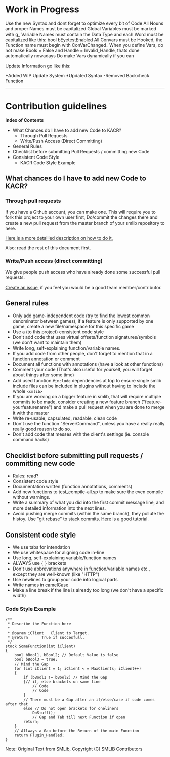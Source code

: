 # Work in Progress

Use the new Syntax and dont forget to optimize every bit of Code
All Nouns and proper Names must be capitalized
Global Variables must be marked with g_
Variable Names must contain the Data Type and each Word must be capitalized like this: bool bEyetestEnabled
All Convars must be Hooked, the Function name must begin with ConVarChanged_
When you define Vars, do not make Bools = False and Handle = Invalid_Handle, thats done automatically nowadays
Do make Vars dynamically if you can

Update Information go like this:

+Added WIP Update System
*Updated Syntax
-Removed Backcheck Function

--------------------------------------

# Contribution guidelines


**Index of Contents**
* What Chances do I have to add new Code to KACR?
	* Through Pull Requests
	* Write/Push Access (Direct Committing)
* General Rules
* Checklist before submitting Pull Requests / committing new Code
* Consistent Code Style
	* KACR Code Style Example

## What chances do I have to add new Code to KACR?

### Through pull requests

If you have a Github account, you can make one.
This will require you to fork this project to your own user first, Do/commit the changes there and create a new pull request from the master branch of your smlib repository to here.

[Here is a more detailled description on how to do it.](https://help.github.com/articles/using-pull-requests)

Also: read the rest of this document first.

### Write/Push access (direct committing)

We give people push access who have already done some successful pull requests.

[Create an issue](https://github.com/bcserv/smlib/issues/new), if you feel you would be a good team member/contributor.

## General rules

* Only add game-independent code (try to find the lowest common denominator between games), if a feature is only supported by one game, create a new file/namespace for this specific game
* Use a (to this project) consistent code style
* Don't add code that uses virtual offsets/function signatures/symbols (we don't want to maintain them)
* Write long, self-explaining function/variable names.
* If you add code from other people, don't forget to mention that in a function annotation or comment
* Document all functions with annotations (have a look at other functions)
* Comment your code (That's also useful for yourself, you will forget about things after some time)
* Add used function `#include` dependencies at top to ensure single smlib include files can be included in plugins without having to include the whole `<smlib>`
* If you are working on a bigger feature in smlib, that will require multiple commits to be made, consider creating a new feature branch ("feature-yourfeaturename") and make a pull request when you are done to merge it with the master
* Write re-usable, capsulated, readable, clean code
* Don't use the function "ServerCommand", unless you have a really really really good reason to do so.
* Don't add code that messes with the client's settings (ie. console command hacks)


## Checklist before submitting pull requests / committing new code

* Rules: read?
* Consistent code style
* Documentation written (function annotations, comments)
* Add new functions to test_compile-all.sp to make sure the even compile without warnings.
* Write a summary of what you did into the first commit message line, and more detailed information into the next lines.
* Avoid pushing merge commits (within the same branch), they pollute the histoy. Use "git rebase" to stack commits. [Here](http://randyfay.com/content/simpler-rebasing-avoiding-unintentional-merge-commits) is a good tutorial.

## Consistent code style

* We use tabs for intendation
* We use whitespace for aligning code in-line
* Use long, self-explaining variable/function names
* ALWAYS use `{` `}` brackets
* Don't use abbrevations anywhere in function/variable names etc., except they are well-known (like "HTTP")
* Use newlines to group your code into logical parts
* Write names in [camelCase](https://www.google.at/?q=camelCase)
* Make a line break if the line is already too long (we don't have a specific width)

### Code Style Example
```sourcepawn
/**
 * Describe the Function here
 *
 * @param iClient	Client to Target.
 * @return		True if succesfull.
 */
stock SomeFunction(int iClient)
{
	bool bBool1, bBool2; // Default Value is false
	bool bBool3 = true;
	// Mind the Gap
	for (int iClient = 1; iClient < = MaxClients; iClient++)
	{
		if (bBool1 != bBool2) // Mind the Gap
		{// if, else brackets on same line
			// Code
			// Code
		}
		// There must be a Gap after an if/else/case if code comes after that
		else // Do not open brackets for oneliners
			DoStuff();
			// Gap and Tab till next Function if open
		return;
	}
	// Allways a Gap before the Return of the main Function
	return Plugin_Handled;
}
```

Note: Original Text from SMLib, Copyright (C) SMLIB Contributors
